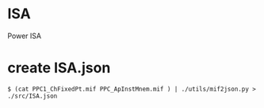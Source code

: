 # ISA
Power ISA

# create ISA.json
```
$ (cat PPC1_ChFixedPt.mif PPC_ApInstMnem.mif ) | ./utils/mif2json.py > ./src/ISA.json
```
